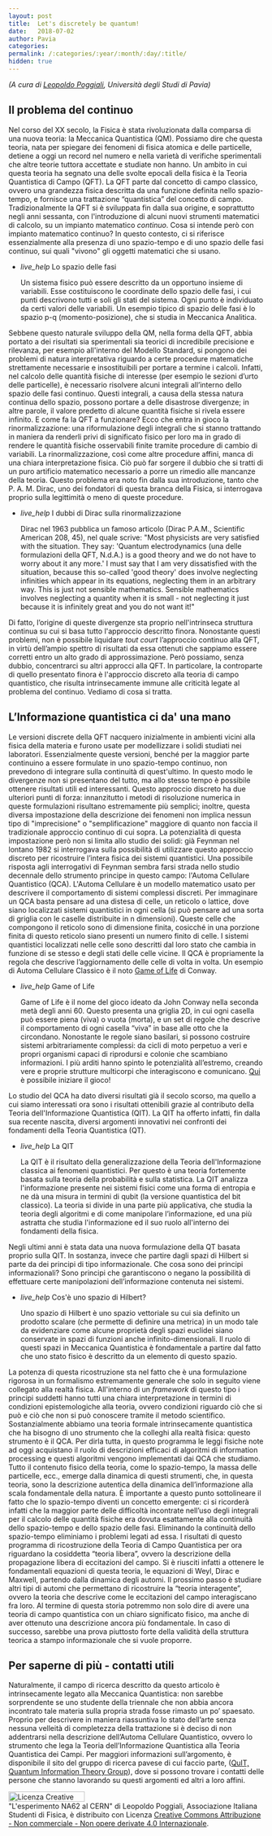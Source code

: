 ```yaml
---
layout: post
title:  Let's discretely be quantum!
date:   2018-07-02
author: Pavia
categories:
permalink: /:categories/:year/:month/:day/:title/
hidden: true
---
```



_(A cura di [Leopoldo Poggiali](mailto:leopoldo.poggiali01@ateneopv.it), Università degli Studi di Pavia)_


## Il problema del continuo


Nel corso del XX secolo, la Fisica è stata rivoluzionata dalla comparsa di una nuova teoria: la Meccanica Quantistica (QM). Possiamo dire che questa teoria, nata per spiegare dei fenomeni di fisica atomica e delle particelle, detiene a oggi un record nel numero e nella varietà di verifiche sperimentali che altre teorie tuttora accettate e studiate non hanno. Un ambito in cui questa teoria ha segnato una delle svolte epocali della fisica è la Teoria Quantistica di Campo (QFT). La QFT parte dal concetto di campo classico, ovvero una grandezza fisica descritta da una funzione definita nello spazio-tempo, e fornisce una trattazione “quantistica” del concetto di campo. Tradizionalmente la QFT si è sviluppata fin dalla sua origine, e soprattutto negli anni sessanta, con l'introduzione di alcuni nuovi strumenti matematici di calcolo, su un impianto matematico _continuo_. Cosa si intende però con impianto matematico continuo? In questo contesto, ci si riferisce essenzialmente alla presenza di uno spazio-tempo e di uno spazio delle fasi continuo, sui quali "vivono" gli oggetti matematici che si usano.

<ul class="collapsible" data-collapsible="accordion">
    <li>
      <div class="collapsible-header"><i class="material-icons">live_help</i> Lo spazio delle fasi </div>
      <div class="collapsible-body">
          <p>
           Un sistema fisico può essere descritto da un opportuno insieme di variabili. Esse costituiscono le coordinate dello spazio delle fasi, i cui punti descrivono tutti e soli gli stati del sistema. Ogni punto è individuato da certi valori delle variabili. Un esempio tipico di spazio delle fasi è lo spazio p-q (momento-posizione), che si studia in Meccanica Analitica.
          </p>
      </div>
    </li>
</ul>


Sebbene questo naturale sviluppo della QM, nella forma della QFT, abbia portato a dei risultati sia sperimentali sia teorici di incredibile precisione e rilevanza, per esempio all'interno del Modello Standard, si pongono dei problemi di natura interpretativa riguardo a certe procedure matematiche strettamente necessarie e insostituibili per portare a termine i calcoli. Infatti, nel calcolo delle quantità fisiche di interesse (per esempio le sezioni d’urto delle particelle), è necessario risolvere alcuni integrali all’interno dello spazio delle fasi continuo. Questi integrali, a causa della stessa natura continua dello spazio, possono portare a delle disastrose divergenze; in altre parole, il valore predetto di alcune quantità fisiche si rivela essere infinito. E come fa la QFT a funzionare? Ecco che entra in gioco la rinormalizzazione: una riformulazione degli integrali che si stanno trattando in maniera da renderli privi di significato fisico per loro ma in grado di rendere le quantità fisiche osservabili finite tramite procedure di cambio di variabili. La rinormalizzazione, così come altre procedure affini, manca di una chiara interpretazione fisica. Ciò può far sorgere il dubbio che si tratti di un puro artificio matematico necessario a porre un rimedio alle mancanze della teoria. Questo problema era noto fin dalla sua introduzione, tanto che P. A. M. Dirac, uno dei fondatori di questa branca della Fisica, si interrogava proprio sulla legittimità o meno di queste procedure.

<ul class="collapsible" data-collapsible="accordion">
    <li>
      <div class="collapsible-header"><i class="material-icons">live_help</i> I dubbi di Dirac sulla rinormalizzazione </div>
      <div class="collapsible-body">
          <p>
           Dirac nel 1963 pubblica un famoso articolo (Dirac P.A.M., Scientific American 208, 45), nel quale scrive: "Most physicists are very satisfied with the situation. They say: 'Quantum electrodynamics (una delle formulazioni della QFT, N.d.A.) is a good theory and we do not have to worry about it any more.' I must say that I am very dissatisfied with the situation, because this so-called 'good theory' does involve neglecting infinities which appear in its equations, neglecting them in an arbitrary way. This is just not sensible mathematics. Sensible mathematics involves neglecting a quantity when it is small - not neglecting it just because it is infinitely great and you do not want it!"
          </p>
      </div>
    </li>
</ul>


Di fatto, l’origine di queste divergenze sta proprio nell'intrinseca struttura continua su cui si basa tutto l'approccio descritto finora. Nonostante questi problemi, non è possibile liquidare _tout court_ l’approccio continuo alla QFT, in virtù dell’ampio spettro di risultati da essa ottenuti che sappiamo essere corretti entro un alto grado di approssimazione. Però possiamo, senza dubbio, concentrarci su altri approcci alla QFT. In particolare, la controparte di quello presentato finora è l'approccio discreto alla teoria di campo quantistico, che risulta intrinsecamente immune alle criticità legate al problema del continuo. Vediamo di cosa si tratta.


## L’Informazione quantistica ci da' una mano

Le versioni discrete della QFT nacquero inizialmente in ambienti vicini alla fisica della materia e furono usate per modellizzare i solidi studiati nei laboratori. Essenzialmente queste versioni, benché per la maggior parte continuino a essere formulate in uno spazio-tempo continuo, non prevedono di integrare sulla continuità di quest'ultimo. In questo modo le divergenze non si presentano del tutto, ma allo stesso tempo è possibile ottenere risultati utili ed interessanti. Questo approccio discreto ha due ulteriori punti di forza: innanzitutto i metodi di risoluzione numerica in queste formulazioni risultano estremamente più semplici; inoltre, questa diversa impostazione della descrizione dei fenomeni non implica nessun tipo di "imprecisione" o "semplificazione" maggiore di quanto non faccia il tradizionale approccio continuo di cui sopra. La potenzialità di questa impostazione però non si limita allo studio dei solidi: già Feynman nel lontano 1982 si interrogava sulla possibilità di utilizzare questo approccio discreto per ricostruire l’intera fisica dei sistemi quantistici. Una possibile  risposta agli interrogativi di Feynman sembra farsi strada nello studio decennale dello strumento principe in questo campo: l'Automa Cellulare Quantistico (QCA). L'Automa Cellulare è un modello matematico usato per descrivere il comportamento di sistemi complessi discreti. Per immaginare un QCA basta pensare ad una distesa di celle, un reticolo o lattice, dove siano localizzati sistemi quantistici in ogni cella (si può pensare ad una sorta di griglia con le caselle distribuite in n dimensioni). Queste celle che compongono il reticolo sono di dimensione finita, cosicché in una porzione finita di questo reticolo siano presenti un numero finito di celle. I sistemi quantistici localizzati nelle celle sono descritti dal loro stato che cambia in funzione di se stesso e degli stati delle celle vicine. Il QCA è propriamente la regola che descrive l’aggiornamento delle celle di volta in volta. Un esempio di Automa Cellulare Classico è il noto [Game of Life](http://www.conwaylife.com/) di Conway.

<ul class="collapsible" data-collapsible="accordion">
    <li>
      <div class="collapsible-header"><i class="material-icons">live_help</i> Game of Life </div>
      <div class="collapsible-body">
          <p>
           Game of Life è il nome del gioco ideato da John Conway nella seconda metà degli anni 60. Questo presenta una griglia 2D, in cui ogni casella può essere piena (viva) o vuota (morta), e un set di regole che descrive il comportamento di ogni casella “viva” in base alle otto che la circondano. Nonostante le regole siano basilari, si possono costruire sistemi arbitrariamente complessi: da cicli di moto perpetuo a veri e propri organismi capaci di riprodursi e colonie che scambiano informazioni. I più arditi hanno spinto le potenzialità all’estremo, creando vere e proprie strutture multicorpi che interagiscono e comunicano. <a href="https://bitstorm.org/gameoflife/">Qui</a> è possibile iniziare il gioco!
          </p>
      </div>
    </li>
</ul>


Lo studio del QCA ha dato diversi risultati già il secolo scorso, ma quello a cui siamo interessati ora sono i risultati ottenibili grazie al contributo della Teoria dell'Informazione Quantistica (QIT). La QIT ha offerto infatti, fin dalla sua recente nascita, diversi argomenti innovativi nei confronti dei fondamenti della Teoria Quantistica (QT). 


<ul class="collapsible" data-collapsible="accordion">
    <li>
      <div class="collapsible-header"><i class="material-icons">live_help</i> La QIT </div>
      <div class="collapsible-body">
          <p>
           La QIT è il risultato della generalizzazione della Teoria dell'Informazione classica ai fenomeni quantistici. Per questo è una teoria fortemente basata sulla teoria della probabilità e sulla statistica. La QIT analizza l'informazione presente nei sistemi fisici come una forma di entropia e ne dà una misura in termini di qubit (la versione quantistica del bit classico). La teoria si divide in una parte più applicativa, che studia la teoria degli algoritmi e di come manipolare l’informazione, ed una più astratta che studia l'informazione ed il suo ruolo all'interno dei fondamenti della fisica.
          </p>
      </div>
    </li>
</ul>


Negli ultimi anni è stata data una nuova formulazione della QT basata proprio sulla QIT. In sostanza, invece che partire dagli spazi di Hilbert si parte da dei principi di tipo informazionale. Che cosa sono dei principi informazionali? Sono principi che garantiscono o negano la possibilità di effettuare certe manipolazioni dell’informazione contenuta nei sistemi. 


<ul class="collapsible" data-collapsible="accordion">
    <li>
      <div class="collapsible-header"><i class="material-icons">live_help</i> Cos'è uno spazio di Hilbert? </div>
      <div class="collapsible-body">
          <p>
           Uno spazio di Hilbert è uno spazio vettoriale su cui sia definito un prodotto scalare (che permette di definire una metrica) in un modo tale da evidenziare come alcune proprietà degli spazi euclidei siano conservate in spazi di funzioni anche infinito-dimensionali. Il ruolo di questi spazi in Meccanica Quantistica è fondamentale a partire dal fatto che uno stato fisico è descritto da un elemento di questo spazio.
          </p>
      </div>
    </li>
</ul>

La potenza di questa ricostruzione sta nel fatto che è una formulazione rigorosa in un formalismo estremamente generale che solo in seguito viene collegato alla realtà fisica. All'interno di un _framework_ di questo tipo i principi suddetti hanno tutti una chiara interpretazione in termini di condizioni epistemologiche alla teoria, ovvero condizioni riguardo ciò che si può e ciò che non si può conoscere tramite il metodo scientifico. Sostanzialmente abbiamo una teoria formale intrinsecamente quantistica che ha bisogno di uno strumento che la colleghi alla realtà fisica: questo strumento è il QCA. Per dirla tutta, in questo programma le leggi fisiche note ad oggi acquistano il ruolo di descrizioni efficaci di algoritmi di information processing e questi algoritmi vengono implementati dai QCA che studiamo. Tutto il contenuto fisico della teoria, come lo spazio-tempo, la massa delle particelle, ecc., emerge dalla dinamica di questi strumenti, che, in questa teoria, sono la descrizione autentica della dinamica dell’informazione alla scala fondamentale della natura. È importante a questo punto sottolineare il fatto che lo spazio-tempo diventi un concetto emergente: ci si ricorderà infatti che la maggior parte delle difficoltà incontrate nell’uso degli integrali per il calcolo delle quantità fisiche era dovuta esattamente alla continuità dello spazio-tempo e dello spazio delle fasi. Eliminando la continuità dello spazio-tempo eliminiamo i problemi legati ad essa. I risultati di questo programma di ricostruzione della Teoria di Campo Quantistica per ora riguardano la cosiddetta “teoria libera”, ovvero la descrizione della propagazione libera di eccitazioni del campo. Si è riusciti infatti a ottenere le fondamentali equazioni di questa teoria, le equazioni di Weyl, Dirac e Maxwell, partendo dalla dinamica degli automi. Il prossimo passo è studiare altri tipi di automi che permettano di ricostruire la “teoria interagente”, ovvero la teoria che descrive come le eccitazioni del campo interagiscano fra loro. Al termine di questa storia potremmo non solo dire di avere una teoria di campo quantistica con un chiaro significato fisico, ma anche di aver ottenuto una descrizione ancora più fondamentale. In caso di successo, sarebbe una prova piuttosto forte della validità della struttura teorica a stampo informazionale che si vuole proporre.


## Per saperne di più - contatti utili

Naturalmente, il campo di ricerca descritto da questo articolo è intrinsecamente legato alla Meccanica Quantistica: non sarebbe sorprendente se uno studente della triennale che non abbia ancora incontrato tale materia sulla propria strada fosse rimasto un po’ spaesato. Proprio per descrivere in maniera riassuntiva lo stato dell’arte senza nessuna velleità di completezza della trattazione si è deciso di non addentrarsi nella descrizione dell’Automa Cellulare Quantistico, ovvero lo strumento che lega la Teoria dell’Informazione Quantistica alla Teoria Quantistica dei Campi. Per maggiori informazioni sull’argomento, è disponibile il sito del gruppo di ricerca pavese di cui faccio parte, (<a href="http://www.qubit.it/">QuIT, Quantum Information Theory Group</a>), dove si possono trovare i contatti delle persone che stanno lavorando su questi argomenti ed altri a loro affini.

<a rel="license" href="http://creativecommons.org/licenses/by-nc-nd/4.0/"><img alt="Licenza Creative Commons" style="border-width:0; WIDTH:150px; HEIGHT:20px" src="https://i.creativecommons.org/l/by-nc-nd/4.0/80x15.png" align="middle" /></a><br /><span xmlns:dct="http://purl.org/dc/terms/" property="dct:title">"L'esperimento NA62 al CERN"</span> di<span xmlns:cc="http://creativecommons.org/ns#" property="cc:attributionName"> Leopoldo Poggiali, Associazione Italiana Studenti di Fisica,</span> è distribuito con Licenza <a rel="license" href="http://creativecommons.org/licenses/by-nc-nd/4.0/">Creative Commons Attribuzione - Non commerciale - Non opere derivate 4.0 Internazionale</a>.
